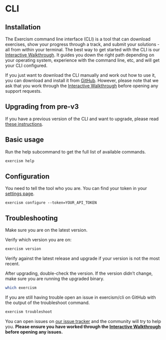 # CLI 

## Installation

The Exercism command line interface (CLI) is a tool that can download exercises, show your progress through a track, and submit your solutions - all from within your terminal. The best way to get started with the CLI is our [Interactive Walkthrough](https://exercism.io/cli-walkthrough). It guides you down the right path depending on your operating system, experience with the command line, etc, and will get your CLI configured.

If you just want to download the CLI manually and work out how to use it, you can download and install it from [GitHub](https://github.com/exercism/cli/releases/latest). However, please note that we ask that you work through the [Interactive Walkthrough](https://exercism.io/cli-walkthrough) before opening any support requests.


## Upgrading from pre-v3

If you have a previous version of the CLI and want to upgrade, please read [these instructions](https://github.com/exercism/website-copy/blob/master/pages/cli_v1_to_v2.md).

## Basic usage
Run the help subcommand to get the full list of available commands.

```bash
exercism help
```

## Configuration
You need to tell the tool who you are. You can find your token in your [settings page](http://exercism.io/my/settings).

```
exercism configure --token=YOUR_API_TOKEN
```

## Troubleshooting

Make sure you are on the latest version.

Verify which version you are on:

```bash
exercism version
```

Verify against the latest release and upgrade if your version is not the most recent.

After upgrading, double-check the version. If the version didn’t change, make sure you are running the upgraded binary.

```bash
which exercism
```

If you are still having trouble open an issue in exercism/cli on GitHub with the output of the troubleshoot command.

```bash
exercism troubleshoot
```

You can open issues on [our issue tracker](https://github.com/exercism/exercism.io) and the community will try to help you. **Please ensure you have worked through the [Interactive Walkthrough](https://exercism.io/cli-walkthrough) before opening any issues.**
